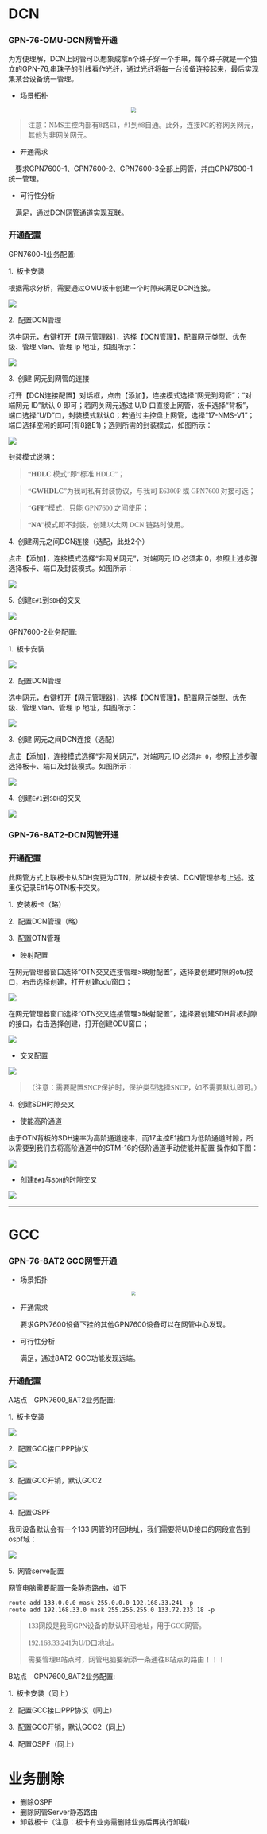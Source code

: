 # DCN

### GPN-76-OMU-DCN网管开通

为方便理解，DCN上网管可以想象成拿n个珠子穿一个手串，每个珠子就是一个独立的GPN-76,串珠子的引线看作光纤，通过光纤将每一台设备连接起来，最后实现集某台设备统一管理。

- 场景拓扑

<center><img src="https://gitbook-pic-1301999062.cos.ap-beijing.myqcloud.com/DCN%E6%8B%93%E6%89%91%E5%9B%BE.png" style="zoom: 67%;" /></center>

> <font face="仿宋">注意：NMS主控内部有8路E1，#1到#8自通。此外，连接PC的称网关网元，其他为非网关网元。</font>

- 开通需求

&emsp;要求GPN7600-1、GPN7600-2、GPN7600-3全部上网管，并由GPN7600-1统一管理。

- 可行性分析

&emsp;满足，通过DCN网管通道实现互联。

### 开通配置

GPN7600-1业务配置:

1.&ensp;板卡安装

根据需求分析，需要通过OMU板卡创建一个时隙来满足DCN连接。

![](https://gitbook-pic-1301999062.cos.ap-beijing.myqcloud.com/%E5%AE%89%E8%A3%85%E6%9D%BF%E5%8D%A1.gif)

2.&ensp;配置DCN管理

选中网元，右键打开【网元管理器】，选择【DCN管理】，配置网元类型、优先级、管理 vlan、管理 ip 地址，如图所示：

![](https://gitbook-pic-1301999062.cos.ap-beijing.myqcloud.com/DCN.gif)

3.&ensp;创建 网元到网管的连接

打开【DCN连接配置】对话框，点击【添加】，连接模式选择“网元到网管”；“对端网元 ID”默认 0 即可；若网关网元通过 U/D 口直接上网管，板卡选择“背板”，端口选择“U/D”口，封装模式默认0；若通过主控盘上网管，选择“17-NMS-V1”；端口选择空闲的即可(有8路E1)；选则所需的封装模式，如图所示：

![](https://gitbook-pic-1301999062.cos.ap-beijing.myqcloud.com/%E7%BD%91%E5%85%83%E5%88%B0%E7%BD%91%E7%AE%A1.gif)

<font face="仿宋">封装模式说明：</font>

> <font face="仿宋">“**HDLC** 模式”即“标准 HDLC”；</font> <br>

> <font face="仿宋">“**GWHDLC**”为我司私有封装协议，与我司 E6300P 或 GPN7600 对接可选；</font> <br>

> <font face="仿宋">“**GFP**”模式，只能 GPN7600 之间使用；</font>  <br>

> <font face="仿宋">“**NA**”模式即不封装，创建以太网 DCN 链路时使用。</font>  <br>

4.&ensp;创建网元之间DCN连接（选配，此处2个）

点击【添加】，连接模式选择“非网关网元”，对端网元 ID 必须非 0，参照上述步骤选择板卡、端口及封装模式。如图所示：

![](https://gitbook-pic-1301999062.cos.ap-beijing.myqcloud.com/%E7%BD%91%E5%85%83%E5%88%B0%E7%BD%91%E5%85%83.gif)

5.&ensp;创建`E#1`到`SDH`的交叉

![](https://gitbook-pic-1301999062.cos.ap-beijing.myqcloud.com/E1%E4%B8%8ESDH%E4%BA%A4%E5%8F%89.gif)

GPN7600-2业务配置:

1.&ensp;板卡安装

![](https://gitbook-pic-1301999062.cos.ap-beijing.myqcloud.com/%E5%AE%89%E8%A3%85%E6%9D%BF%E5%8D%A1.gif)

2.&ensp;配置DCN管理

选中网元，右键打开【网元管理器】，选择【DCN管理】，配置网元类型、优先级、管理 vlan、管理 ip 地址，如图所示：

![](https://gitbook-pic-1301999062.cos.ap-beijing.myqcloud.com/%E9%9D%9E%E7%BD%91%E5%85%B3%E7%BD%91%E5%85%83.gif)

3.&ensp;创建 网元之间DCN连接（选配）

点击【添加】，连接模式选择“非网关网元”，对端网元 ID 必须`非 0`，参照上述步骤选择板卡、端口及封装模式。如图所示：

![](https://gitbook-pic-1301999062.cos.ap-beijing.myqcloud.com/%E9%9D%9E%E7%BD%91%E5%85%B3%E7%BD%91%E5%85%8322.gif)

4.&ensp;创建`E#1`到`SDH`的交叉

![](https://gitbook-pic-1301999062.cos.ap-beijing.myqcloud.com/E1%E4%B8%8ESDH%E4%BA%A4%E5%8F%89.gif)

### GPN-76-8AT2-DCN网管开通

### 开通配置

此网管方式上联板卡从SDH变更为OTN，所以板卡安装、DCN管理参考上述。这里仅记录E#1与OTN板卡交叉。

1.&ensp;安装板卡（略）

2.&ensp;配置DCN管理（略）

3.&ensp;配置OTN管理

- 映射配置

在网元管理器窗口选择“OTN交叉连接管理>映射配置”，选择要创建时隙的otu接口，右击选择创建，打开创建odu窗口；

![](https://gitbook-pic-1301999062.cos.ap-beijing.myqcloud.com/8%E7%88%B1%E5%A5%B9.gif)

在网元管理器窗口选择“OTN交叉连接管理>映射配置”，选择要创建SDH背板时隙的接口，右击选择创建，打开创建ODU窗口；

![](https://gitbook-pic-1301999062.cos.ap-beijing.myqcloud.com/8%E7%88%B1%E5%A5%B9SDH%E6%98%A0%E5%B0%84.gif)

-  交叉配置

![](https://gitbook-pic-1301999062.cos.ap-beijing.myqcloud.com/8%E7%88%B1%E5%A5%B9%E4%BA%A4%E5%8F%89%E9%85%8D%E7%BD%AE.gif)

> <font face="仿宋">（注意：需要配置SNCP保护时，保护类型选择SNCP，如不需要默认即可。）</font>

4.&ensp;创建SDH时隙交叉

- 使能高阶通道

由于OTN背板的SDH速率为高阶通道速率，而17主控E1接口为低阶通道时隙，所以需要到我们去将高阶通道中的STM-16的低阶通道手动使能并配置 操作如下图：

![](https://gitbook-pic-1301999062.cos.ap-beijing.myqcloud.com/8%E7%88%B1%E5%A5%B9%E9%AB%98%E9%98%B6%E4%BD%BF%E8%83%BD.gif)

- 创建`E#1`与`SDH`的时隙交叉

![](https://gitbook-pic-1301999062.cos.ap-beijing.myqcloud.com/8%E7%88%B1%E5%A5%B9%E4%BA%A4%E5%8F%89%E5%88%B0E1.gif)

------

# GCC

### GPN-76-8AT2 GCC网管开通

- 场景拓扑

<center><img src="https://gitbook-pic-1301999062.cos.ap-beijing.myqcloud.com/GCC%20%E6%8B%93%E6%89%91.png" style="zoom:50%;" /></center>

- 开通需求

  要求GPN7600设备下挂的其他GPN7600设备可以在网管中心发现。

- 可行性分析

  满足，通过8AT2&ensp;GCC功能发现远端。

### 开通配置

A站点&emsp;GPN7600_8AT2业务配置:

1.&ensp;板卡安装

![](https://gitbook-pic-1301999062.cos.ap-beijing.myqcloud.com/8%E7%88%B1%E5%A5%B9%E6%9D%BF%E5%8D%A1%E5%AE%89%E8%A3%85.gif)

2.&ensp;配置GCC接口PPP协议

![](https://gitbook-pic-1301999062.cos.ap-beijing.myqcloud.com/8%E7%88%B1%E5%A5%B9%E6%9D%BF%E5%8D%A1ppp%E5%8D%8F%E8%AE%AE%E4%BD%BF%E8%83%BD.gif)

3.&ensp;配置GCC开销，默认GCC2

![](https://gitbook-pic-1301999062.cos.ap-beijing.myqcloud.com/8%E7%88%B1%E5%A5%B9%E6%9D%BF%E5%8D%A1GCC2.gif)

4.&ensp;配置OSPF

我司设备默认会有一个133 网管的环回地址，我们需要将U/D接口的网段宣告到ospf域：

![](https://gitbook-pic-1301999062.cos.ap-beijing.myqcloud.com/8%E7%88%B1%E5%A5%B9%E6%9D%BF%E5%8D%A1%E5%AE%A3%E5%91%8A%E8%B7%AF%E7%94%B1.gif)

5.&ensp;网管serve配置

网管电脑需要配置一条静态路由，如下

```
route add 133.0.0.0 mask 255.0.0.0 192.168.33.241 -p
route add 192.168.33.0 mask 255.255.255.0 133.72.233.18 -p 
```

> <font face="仿宋">133网段是我司GPN设备的默认环回地址，用于GCC网管。</font><br>
>
> <font face="仿宋">192.168.33.241为U/D口地址。</font><br>
>
> <font face="仿宋">需要管理B站点时，网管电脑要新添一条通往B站点的路由！！！</font><br>

B站点&emsp;GPN7600_8AT2业务配置:

1.&ensp;板卡安装（同上）

2.&ensp;配置GCC接口PPP协议（同上）

3.&ensp;配置GCC开销，默认GCC2（同上）

4.&ensp;配置OSPF（同上）

# 业务删除

- 删除OSPF
- 删除网管Server静态路由
- 卸载板卡（注意：板卡有业务需删除业务后再执行卸载）
